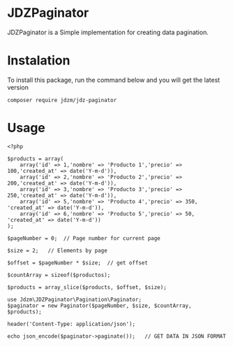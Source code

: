# JDZPaginator

JDZPaginator is a Simple implementation for creating data pagination.


# Instalation

To install this package, run the command below and you will get the latest version
```
composer require jdzm/jdz-paginator
```

# Usage

```
<?php

$products = array(
	array('id' => 1,'nombre' => 'Producto 1','precio' => 100,'created_at' => date('Y-m-d')),
	array('id' => 2,'nombre' => 'Producto 2','precio' => 200,'created_at' => date('Y-m-d')),
	array('id' => 3,'nombre' => 'Producto 3','precio' => 250,'created_at' => date('Y-m-d')),
	array('id' => 5,'nombre' => 'Producto 4','precio' => 350, 'created_at' => date('Y-m-d')),
	array('id' => 6,'nombre' => 'Producto 5','precio' => 50, 'created_at' => date('Y-m-d'))
);

$pageNumber = 0;  // Page number for current page
	
$size = 2;   // Elements by page

$offset = $pageNumber * $size;  // get offset

$countArray = sizeof($productos);

$products = array_slice($products, $offset, $size);

use Jdzm\JDZPaginator\Pagination\Paginator;
$paginator = new Paginator($pageNumber, $size, $countArray, $products);

header('Content-Type: application/json');
	
echo json_encode($paginator->paginate());   // GET DATA IN JSON FORMAT

```
